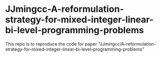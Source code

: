 # JJmingcc-A-reformulation-strategy-for-mixed-integer-linear-bi-level-programming-problems
This repo is to reproduce the code for paper "JJmingcc/A-reformulation-strategy-for-mixed-integer-linear-bi-level-programming-problems"
